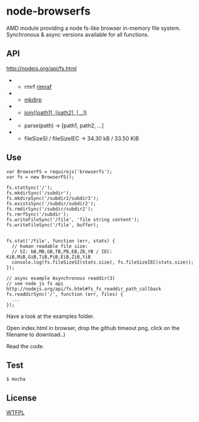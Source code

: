 node-browserfs
==============

AMD module providing a node fs-like browser in-memory file system. Synchronous & async versions available for all functions.

API
---

http://nodejs.org/api/fs.html

+ + rmrf [rimraf](https://www.npmjs.org/package/rimraf)
+ + [mkdirp](https://www.npmjs.org/package/mkdirp)
+ + [join([path1], [path2], [...])](http://nodejs.org/api/path.html#path_path_join_path1_path2)
+ + parse(path) -> [path1, path2, ...]
+ + fileSizeSI / fileSizeIEC -> 34.30 kB / 33.50 KiB

Use
---
```
var BrowserFS = requirejs('browserfs');
var fs = new BrowserFS();

fs.statSync('/');
fs.mkdirSync('/subdir');
fs.mkdirpSync('/subdir2/subdir3');
fs.existsSync('/subdir/subdir2');
fs.rmdirSync('/subdir/subdir2');
fs.rmrfSync('/subdir');
fs.writeFileSync('/file', 'file string content');
fs.writeFileSync('/file', buffer);


fs.stat('/file', function (err, stats) {
  // human readable file size:
  // SI: kB,MB,GB,TB,PB,EB,ZB,YB / IEC: KiB,MiB,GiB,TiB,PiB,EiB,ZiB,YiB
  console.log(fs.fileSizeSI(stats.size), fs.fileSizeIEC(stats.size));
});

// async example Asynchronous readdir(3)
// see node js fs api http://nodejs.org/api/fs.html#fs_fs_readdir_path_callback
fs.readdirSync('/', function (err, files) {
  ...
});
```

Have a look at the examples folder.

Open index.html in browser, drop the github timeout png, click on the filename to download..)

Read the code.

Test
----

```
$ mocha
```

License
-------
[WTFPL](http://www.wtfpl.net/)
